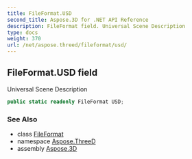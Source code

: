 ```yaml
---
title: FileFormat.USD
second_title: Aspose.3D for .NET API Reference
description: FileFormat field. Universal Scene Description
type: docs
weight: 370
url: /net/aspose.threed/fileformat/usd/
---
```

## FileFormat.USD field

Universal Scene Description

```csharp
public static readonly FileFormat USD;
```

### See Also

* class [FileFormat](../)
* namespace [Aspose.ThreeD](../../fileformat/)
* assembly [Aspose.3D](../../../)


